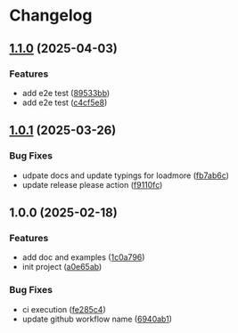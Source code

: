 # Changelog

## [1.1.0](https://github.com/vouill/react-infinite-scroll/compare/v1.0.1...v1.1.0) (2025-04-03)


### Features

* add e2e test ([89533bb](https://github.com/vouill/react-infinite-scroll/commit/89533bbbfb7acbb182afe0ee6306635380e1bda5))
* add e2e test ([c4cf5e8](https://github.com/vouill/react-infinite-scroll/commit/c4cf5e8d0980e964b38e6cc70653fec6d6cf8afc))

## [1.0.1](https://github.com/vouill/react-infinite-scroll/compare/v1.0.0...v1.0.1) (2025-03-26)


### Bug Fixes

* udpate docs and update typings for loadmore ([fb7ab6c](https://github.com/vouill/react-infinite-scroll/commit/fb7ab6c92322b29f27aee1d18fbd8548ee5baa17))
* update release please action ([f9110fc](https://github.com/vouill/react-infinite-scroll/commit/f9110fc1452fc437e36678b069a3a92c3217352a))

## 1.0.0 (2025-02-18)


### Features

* add doc and examples ([1c0a796](https://github.com/vouill/react-infinite-scroll/commit/1c0a796254616bf113c58852272c2dd0f7c2c6a0))
* init project ([a0e65ab](https://github.com/vouill/react-infinite-scroll/commit/a0e65abdb3450200834ea6643f04b6c5d9245298))


### Bug Fixes

* ci execution ([fe285c4](https://github.com/vouill/react-infinite-scroll/commit/fe285c4e7d1572f4e60a94968eb19660fa2c5df7))
* update github workflow name ([6940ab1](https://github.com/vouill/react-infinite-scroll/commit/6940ab1764119ab09650693c49b9475701274e29))
